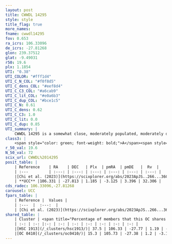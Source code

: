 ```yaml
---
layout: post
title: CWWDL 14295
style: style
title_flag: true
more_names: 
fname: cwwdl14295
fov: 0.653
ra_icrs: 106.33096
de_icrs: -27.81268
glon: 239.37512
glat: -9.49031
r50: 19.6
plx: 1.1854
UTI: "0.38"
UTI_COLOR: "#fff1d4"
UTI_C_N_COL: "#f0f8d5"
UTI_C_dens_COL: "#eef8d4"
UTI_C_C3_COL: "#a6cab9"
UTI_C_lit_COL: "#e0a6b3"
UTI_C_dup_COL: "#bce1c5"
UTI_C_N: 0.61
UTI_C_dens: 0.62
UTI_C_C3: 1.0
UTI_C_lit: 0.0
UTI_C_dup: 0.85
UTI_summary: |
    CWWDL 14295 is a somewhat close, moderately populated, moderately dense object of very high C3 quality. It was recently reported in the literature.<br><br>This is very likely a unique object, which shares a small percentage of members with at least one previously reported entry.
class3: |
    <span style="color: green; font-weight: bold;">A</span><span style="color: green; font-weight: bold;">A</span>
r_50_val: 19.6
N_50_val: 72
scix_url: CWWDL%2014295
posit_table: |
    | Reference    | RA    | DEC   | Plx  | pmRA  | pmDE   |  Rv  |
    | :---         | :---: | :---: | :---: | :---: | :---: | :---: |
    |[Chi et al. (2023)](https://scixplorer.org/abs/2023ApJS..266...36C) | 106.435 | -27.784 | 1.193 | -3.123 | 3.416 | 31.947 |
    | **UCC** |106.331 | -27.813 | 1.185 | -3.125 | 3.396 | 32.306 | 
cds_radec: 106.33096,-27.81268
carousel: UCC
fpars_table: |
    | Reference |  Values |
    | :---  |  :---:  |
    | [Chi et al. (2023)](https://scixplorer.org/abs/2023ApJS..266...36C) | `logAge=6.34, Z=-0.28` |
shared_table: |
    | Cluster | <span title="Percentage of members that this OC shares with the ones listed">%</span>   | RA   | DEC   | Plx   | pmRA  | pmDE  | Rv | UTI |
    | :-: | :-: |:-: | :-: | :-: | :-: | :-: | :-: | :-: |
    |[HSC 1913](/_clusters/hsc1913/)| 37.5 | 106.33 | -27.77 | 1.19 | -3.13 | 3.39 | 32.81 |0.0 |
    |[OC 0410](/_clusters/oc0410/)| 15.3 | 105.73 | -27.38 | 1.2 | -3.1 | 3.48 | 35.18 |0.13 |
---
```

